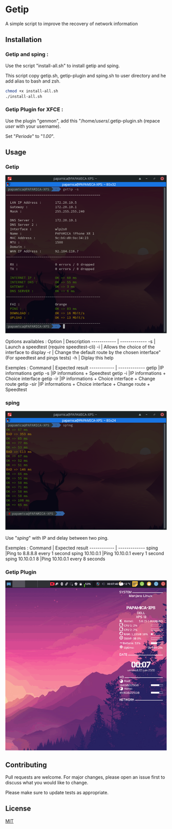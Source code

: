 # Getip
A simple script to improve the recovery of network information

## Installation

### Getip and sping :
Use the script "install-all.sh" to install getip and sping.

This script copy getip.sh, getip-plugin and sping.sh to user directory and he add alias to bash and zsh.


```bash
chmod +x install-all.sh
./install-all.sh
```

### Getip Plugin for XFCE :
Use the plugin "genmon", add this "/home/*users*/.getip-plugin.sh (repace *user* with your username).

Set "*Periode*" to "*1.00*".

## Usage

### Getip
![](reademe-img/getip-capture.png)

Options availables :
Option | Description
------------ | -------------
  -s | Launch a speedtest (require speedtest-cli)
  -i |     Allows the choice of the interface to display
  -r |     Change the default route by the chosen interface" (For speedtest and pings tests)
  -h |     Diplay this help

Exemples :
Command | Expected result
------------ | -------------
getip       |IP informations
getip -s    |IP informations + Speedtest
getip -i    |IP informations + Choice interface
getip -ir   |IP informations + Choice interface + Change route
getip -sir  |IP informations + Choice interface + Change route + Speedtest


### sping
![](reademe-img/sping-capture.png)

Use "*sping*" with IP and delay between two ping.

Exemples :
Command | Expected result
------------ | -------------
sping       |Ping to 8.8.8.8 every 1 second
sping 10.10.0.1    |Ping 10.10.0.1 every 1 second
sping 10.10.0.1 8    |Ping 10.10.0.1 every 8 seconds

### Getip Plugin
![](reademe-img/getip-demo.gif)


## Contributing
Pull requests are welcome. For major changes, please open an issue first to discuss what you would like to change.

Please make sure to update tests as appropriate.

## License
[MIT](https://choosealicense.com/licenses/mit/)